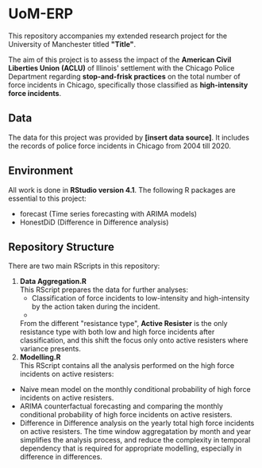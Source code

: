 # UoM-ERP

This repository accompanies my extended research project for the University of Manchester titled **"Title"**.

The aim of this project is to assess the impact of the **American Civil Liberties Union (ACLU)** of Illinois' settlement with the Chicago Police Department regarding **stop-and-frisk practices** on the total number of force incidents in Chicago, specifically those classified as **high-intensity force incidents**.

## Data

The data for this project was provided by **[insert data source]**. It includes the records of police force incidents in Chicago from 2004 till 2020. 

## Environment

All work is done in **RStudio version 4.1**. The following R packages are essential to this project:

- forecast      (Time series forecasting with ARIMA models)
- HonestDiD     (Difference in Difference analysis)

## Repository Structure

There are two main RScripts in this repository:

1. **Data Aggregation.R**  
    This RScript prepares the data for further analyses:
     - Classification of force incidents to low-intensity and high-intensity by the action taken during the incident.
     -
   From the different "resistance type", **Active Resister** is the only resistance type with both low and high force incidents after classification, and this shift the focus only onto active resisters where variance presents.
3. **Modelling.R**  
   This RScript contains all the analysis performed on the high force incidents on active resisters:
- Naive mean model on the monthly conditional probability of high force incidents on active resisters.
- ARIMA counterfactual forecasting and comparing the monthly conditional probability of high force incidents on active resisters.
- Difference in Difference analysis on the yearly total high force incidents on active resisters.
   The time window aggregatation by month and year simplifies the analysis process, and reduce the complexity in temporal dependency that is required for appropriate modelling, especially in difference in differences.
